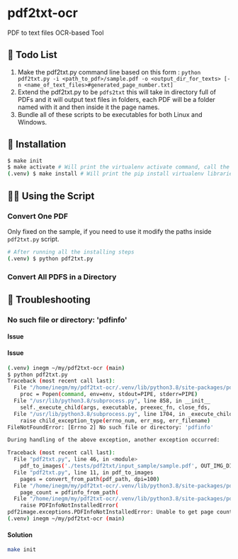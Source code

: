 # pdf2txt-ocr
PDF to text files OCR-based Tool

## 📃 Todo List
1. Make the pdf2txt.py command line based on this form : `python pdf2txt.py -i <path_to_pdf>/sample.pdf -o <output_dir_for_texts> [-n <name_of_text_files>#generated_page_number.txt]`
2. Extend the pdf2txt.py to be `pdfs2txt` this will take in directory full of PDFs and it will output text files in folders, each PDF will be a folder named with it and then inside it the page names.
3. Bundle all of these scripts to be executables for both Linux and Windows.

## 🧱 Installation
```bash
$ make init
$ make activate # Will print the virtualenv activate command, call the command.
(.venv) $ make install # Will print the pip install virtualenv libraries, call the command.
```
## 🏃‍♂️ Using the Script

### Convert One PDF
Only fixed on the sample, if you need to use it modify the paths inside `pdf2txt.py` script.

```bash
# After running all the installing steps
(.venv) $ python pdf2txt.py
```

### Convert All PDFS in a Directory
<To be Done>

## 🐞 Troubleshooting

### No such file or directory: 'pdfinfo'

#### Issue
#### Issue
```bash
(.venv) inegm ~/my/pdf2txt-ocr (main)
$ python pdf2txt.py 
Traceback (most recent call last):
  File "/home/inegm/my/pdf2txt-ocr/.venv/lib/python3.8/site-packages/pdf2image/pdf2image.py", line 568, in pdfinfo_from_path
    proc = Popen(command, env=env, stdout=PIPE, stderr=PIPE)
  File "/usr/lib/python3.8/subprocess.py", line 858, in __init__
    self._execute_child(args, executable, preexec_fn, close_fds,
  File "/usr/lib/python3.8/subprocess.py", line 1704, in _execute_child
    raise child_exception_type(errno_num, err_msg, err_filename)
FileNotFoundError: [Errno 2] No such file or directory: 'pdfinfo'

During handling of the above exception, another exception occurred:

Traceback (most recent call last):
  File "pdf2txt.py", line 46, in <module>
    pdf_to_images('./tests/pdf2txt/input_sample/sample.pdf', OUT_IMG_DIR)
  File "pdf2txt.py", line 11, in pdf_to_images
    pages = convert_from_path(pdf_path, dpi=100)
  File "/home/inegm/my/pdf2txt-ocr/.venv/lib/python3.8/site-packages/pdf2image/pdf2image.py", line 127, in convert_from_path
    page_count = pdfinfo_from_path(
  File "/home/inegm/my/pdf2txt-ocr/.venv/lib/python3.8/site-packages/pdf2image/pdf2image.py", line 594, in pdfinfo_from_path
    raise PDFInfoNotInstalledError(
pdf2image.exceptions.PDFInfoNotInstalledError: Unable to get page count. Is poppler installed and in PATH?
(.venv) inegm ~/my/pdf2txt-ocr (main)
```
#### Solution

```bash
make init
```